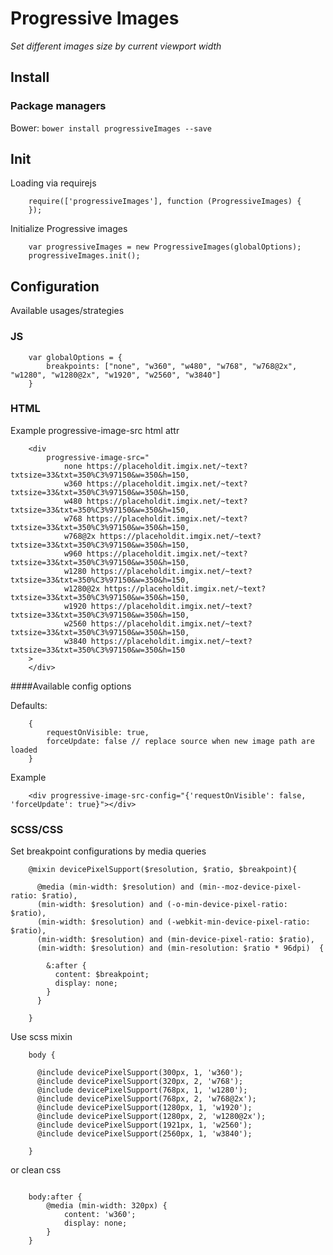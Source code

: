 # Progressive Images

_Set different images size by current viewport width_

## Install

### Package managers

Bower: `bower install progressiveImages --save`

## Init

Loading via requirejs

```
    require(['progressiveImages'], function (ProgressiveImages) {
    });

```

Initialize Progressive images

```
    var progressiveImages = new ProgressiveImages(globalOptions);
    progressiveImages.init();

```

## Configuration

Available usages/strategies

### JS

```
    var globalOptions = {
        breakpoints: ["none", "w360", "w480", "w768", "w768@2x", "w1280", "w1280@2x", "w1920", "w2560", "w3840"]
    }

```

### HTML

Example progressive-image-src html attr

```
    <div
        progressive-image-src="
            none https://placeholdit.imgix.net/~text?txtsize=33&txt=350%C3%97150&w=350&h=150,
            w360 https://placeholdit.imgix.net/~text?txtsize=33&txt=350%C3%97150&w=350&h=150,
            w480 https://placeholdit.imgix.net/~text?txtsize=33&txt=350%C3%97150&w=350&h=150,
            w768 https://placeholdit.imgix.net/~text?txtsize=33&txt=350%C3%97150&w=350&h=150,
            w768@2x https://placeholdit.imgix.net/~text?txtsize=33&txt=350%C3%97150&w=350&h=150,
            w960 https://placeholdit.imgix.net/~text?txtsize=33&txt=350%C3%97150&w=350&h=150,
            w1280 https://placeholdit.imgix.net/~text?txtsize=33&txt=350%C3%97150&w=350&h=150,
            w1280@2x https://placeholdit.imgix.net/~text?txtsize=33&txt=350%C3%97150&w=350&h=150,
            w1920 https://placeholdit.imgix.net/~text?txtsize=33&txt=350%C3%97150&w=350&h=150,
            w2560 https://placeholdit.imgix.net/~text?txtsize=33&txt=350%C3%97150&w=350&h=150,
            w3840 https://placeholdit.imgix.net/~text?txtsize=33&txt=350%C3%97150&w=350&h=150
    >
    </div>

```

####Available config options

Defaults:

```
    {
        requestOnVisible: true,
        forceUpdate: false // replace source when new image path are loaded
    }
```

Example

```
    <div progressive-image-src-config="{'requestOnVisible': false, 'forceUpdate': true}"></div>

```

### SCSS/CSS

Set breakpoint configurations by media queries

```
    @mixin devicePixelSupport($resolution, $ratio, $breakpoint){

      @media (min-width: $resolution) and (min--moz-device-pixel-ratio: $ratio),
      (min-width: $resolution) and (-o-min-device-pixel-ratio: $ratio),
      (min-width: $resolution) and (-webkit-min-device-pixel-ratio: $ratio),
      (min-width: $resolution) and (min-device-pixel-ratio: $ratio),
      (min-width: $resolution) and (min-resolution: $ratio * 96dpi)  {

        &:after {
          content: $breakpoint;
          display: none;
        }
      }

    }

```

Use scss mixin

```
    body {

      @include devicePixelSupport(300px, 1, 'w360');
      @include devicePixelSupport(320px, 2, 'w768');
      @include devicePixelSupport(768px, 1, 'w1280');
      @include devicePixelSupport(768px, 2, 'w768@2x');
      @include devicePixelSupport(1280px, 1, 'w1920');
      @include devicePixelSupport(1280px, 2, 'w1280@2x');
      @include devicePixelSupport(1921px, 1, 'w2560');
      @include devicePixelSupport(2560px, 1, 'w3840');

    }

```
or clean css

```

    body:after {
        @media (min-width: 320px) {
            content: 'w360';
            display: none;
        }
    }

```
